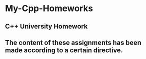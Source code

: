 # My-Cpp-Homeworks
## C++ University Homework
## The content of these assignments has been made according to a certain directive.
